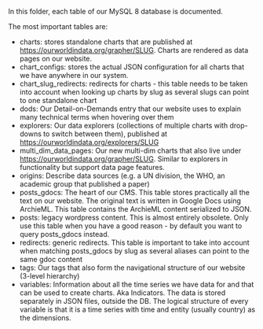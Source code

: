 In this folder, each table of our MySQL 8 database is documented.

The most important tables are:

- charts: stores standalone charts that are published at https://ourworldindata.org/grapher/SLUG. Charts are rendered as data pages on our website.
- chart_configs: stores the actual JSON configuration for all charts that we have anywhere in our system.
- chart_slug_redirects: redirects for charts - this table needs to be taken into account when looking up charts by slug as several slugs can point to one standalone chart
- dods: Our Detail-on-Demands entry that our website uses to explain many technical terms when hovering over them
- explorers: Our data explorers (collections of multiple charts with drop-downs to switch between them), published at https://ourworldindata.org/explorers/SLUG
- multi_dim_data_pages: Our new multi-dim charts that also live under https://ourworldindata.org/grapher/SLUG. Similar to explorers in functionality but support data page features.
- origins: Describe data sources (e.g. a UN division, the WHO, an academic group that published a paper)
- posts_gdocs: The heart of our CMS. This table stores practically all the text on our website. The original text is written in Google Docs using ArchieML. This table contains the ArchieML content serialized to JSON.
- posts: legacy wordpress content. This is almost entirely obsolete. Only use this table when you have a good reason - by default you want to query posts_gdocs instead.
- redirects: generic redirects. This table is important to take into account when matching posts_gdocs by slug as several aliases can point to the same gdoc content
- tags: Our tags that also form the navigational structure of our website (3-level hierarchy)
- variables: Information about all the time series we have data for and that can be used to create charts. Aka Indicators. The data is stored separately in JSON files, outside the DB. The logical structure of every variable is that it is a time series with time and entity (usually country) as the dimensions.
